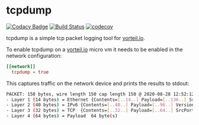 # tcpdump

[![Codacy Badge](https://api.codacy.com/project/badge/Grade/cfea20057d8740899fa1ef66a90dfe7e)](https://app.codacy.com/gh/vorteil/tcpdump?utm_source=github.com&utm_medium=referral&utm_content=vorteil/tcpdump&utm_campaign=Badge_Grade_Dashboard) [![Build Status](https://travis-ci.org/vorteil/tcpdump.svg?branch=master)](https://travis-ci.org/vorteil/tcpdump) [![codecov](https://codecov.io/gh/vorteil/tcpdump/branch/master/graph/badge.svg)](https://codecov.io/gh/vorteil/tcpdump)

tcpdump is a simple tcp packet logging tool for [vorteil.io](http://www.vorteil.io).

To enable tcpdump on a [vorteil.io](http://www.vorteil.io) micro vm it needs to be enabled in the network configuration:

```toml
[[network]]
  tcpdump = true
```

This captures traffic on the network device and prints the results to stdout:

```sh
PACKET: 150 bytes, wire length 150 cap length 150 @ 2020-08-28 12:52:12.164536 +1000 AEST
- Layer 1 (14 bytes) = Ethernet	{Contents=[..14..] Payload=[..136..] SrcMAC=2c:4d:54:56:38:a0 DstMAC=bc:30:d9:a7:58:65 EthernetType=IPv6 Length=0}
- Layer 2 (40 bytes) = IPv6	{Contents=[..40..] Payload=[..96..] Version=6 TrafficClass=0 FlowLabel=139359 Length=96 NextHeader=TCP HopLimit=64 SrcIP=2001:8003:749f:9f01:d92e:44e2:2691:4d7b DstIP=2404:6800:4006:805::200a HopByHop=nil}
- Layer 3 (32 bytes) = TCP	{Contents=[..32..] Payload=[..64..] SrcPort=39140 DstPort=443(https) Seq=2245258945 Ack=2682595307 DataOffset=8 FIN=false SYN=false RST=false PSH=true ACK=true URG=false ECE=false CWR=false NS=false Window=506 Checksum=14915 Urgent=0 Options=[TCPOption(NOP:), TCPOption(NOP:), TCPOption(Timestamps:484163095/1738587300 0x1cdbbe1767a0bca4)] Padding=[]}
- Layer 4 (64 bytes) = Payload	64 byte(s)

```
